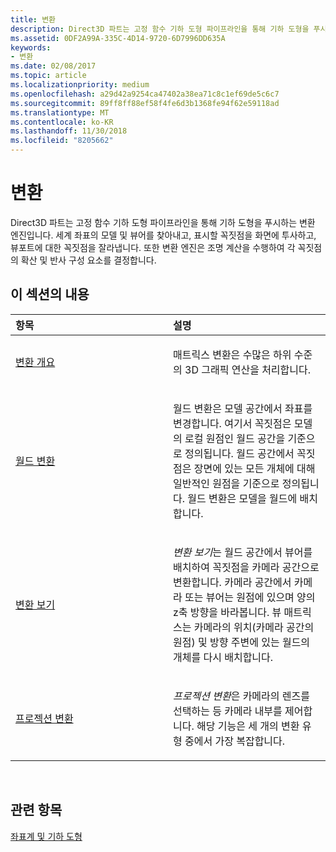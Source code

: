 ```yaml
---
title: 변환
description: Direct3D 파트는 고정 함수 기하 도형 파이프라인을 통해 기하 도형을 푸시하는 변환 엔진입니다.
ms.assetid: 0DF2A99A-335C-4D14-9720-6D7996DD635A
keywords:
- 변환
ms.date: 02/08/2017
ms.topic: article
ms.localizationpriority: medium
ms.openlocfilehash: a29d42a9254ca47402a38ea71c8c1ef69de5c6c7
ms.sourcegitcommit: 89ff8ff88ef58f4fe6d3b1368fe94f62e59118ad
ms.translationtype: MT
ms.contentlocale: ko-KR
ms.lasthandoff: 11/30/2018
ms.locfileid: "8205662"
---
```

# <a name="transforms"></a>변환


Direct3D 파트는 고정 함수 기하 도형 파이프라인을 통해 기하 도형을 푸시하는 변환 엔진입니다. 세계 좌표의 모델 및 뷰어를 찾아내고, 표시할 꼭짓점을 화면에 투사하고, 뷰포트에 대한 꼭짓점을 잘라냅니다. 또한 변환 엔진은 조명 계산을 수행하여 각 꼭짓점의 확산 및 반사 구성 요소를 결정합니다.

## <a name="span-idin-this-sectionspanin-this-section"></a><span id="in-this-section"></span>이 섹션의 내용


<table>
<colgroup>
<col width="50%" />
<col width="50%" />
</colgroup>
<thead>
<tr class="header">
<th align="left">항목</th>
<th align="left">설명</th>
</tr>
</thead>
<tbody>
<tr class="odd">
<td align="left"><p><a href="transform-overview.md">변환 개요</a></p></td>
<td align="left"><p>매트릭스 변환은 수많은 하위 수준의 3D 그래픽 연산을 처리합니다.</p></td>
</tr>
<tr class="even">
<td align="left"><p><a href="world-transform.md">월드 변환</a></p></td>
<td align="left"><p>월드 변환은 모델 공간에서 좌표를 변경합니다. 여기서 꼭짓점은 모델의 로컬 원점인 월드 공간을 기준으로 정의됩니다. 월드 공간에서 꼭짓점은 장면에 있는 모든 개체에 대해 일반적인 원점을 기준으로 정의됩니다. 월드 변환은 모델을 월드에 배치합니다.</p></td>
</tr>
<tr class="odd">
<td align="left"><p><a href="view-transform.md">변환 보기</a></p></td>
<td align="left"><p><em>변환 보기</em>는 월드 공간에서 뷰어를 배치하여 꼭짓점을 카메라 공간으로 변환합니다. 카메라 공간에서 카메라 또는 뷰어는 원점에 있으며 양의 z축 방향을 바라봅니다. 뷰 매트릭스는 카메라의 위치(카메라 공간의 원점) 및 방향 주변에 있는 월드의 개체를 다시 배치합니다.</p></td>
</tr>
<tr class="even">
<td align="left"><p><a href="projection-transform.md">프로젝션 변환</a></p></td>
<td align="left"><p><em>프로젝션 변환</em>은 카메라의 렌즈를 선택하는 등 카메라 내부를 제어합니다. 해당 기능은 세 개의 변환 유형 중에서 가장 복잡합니다.</p></td>
</tr>
</tbody>
</table>

 

## <a name="span-idrelated-topicsspanrelated-topics"></a><span id="related-topics"></span>관련 항목


[좌표계 및 기하 도형](coordinate-systems-and-geometry.md)

 

 




